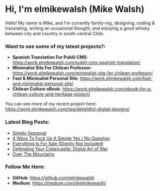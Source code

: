 # Hi, I'm elmikewalsh (Mike Walsh)




Hello! My name is Mike, and I'm currently family-ing, designing, coding & translating, writing an occasional thought, and enjoying a good whisky between city and country in south-central Chile.




### **Want to see some of my latest projects?:**

- **Spanish Translation For Publii CMS**: https://work.elmikewalsh.com/publii-cms-spanish-translation/
- **Minimalist Site For Chilean Professor**: https://work.elmikewalsh.com/minimalist-site-for-chilean-professor/
- **Fast & Minimalist Personal Site**: https://work.elmikewalsh.com/fast-and-minimalist-personal-site/
- **Chilean Culture eBook**: https://work.elmikewalsh.com/ebook-for-a-chilean-culture-and-heritage-project/

You can see more of my recent project here: https://work.elmikewalsh.com/tag/delightful-digital-designs/

### **Latest Blog Posts:**
<!-- BLOG-POST-LIST:START -->
- [Simply Seasonal](https://www.elmikewalsh.com/simply-seasonal/)
- [4 Ways To Fuck Up A Simple Yes / No Question](https://www.elmikewalsh.com/4-ways-to-fuck-up-a-simple-yesno-question/)
- [Everything Is For Sale &lpar;Dignity Not Included&rpar;](https://www.elmikewalsh.com/everything-is-for-sale-dignity-not-included/)
- [Defending Your Cybercastle: Digital Art of War](https://www.elmikewalsh.com/defending-your-cybercastle-digital-art-of-war/)
- [Over The Mountains](https://www.elmikewalsh.com/over-the-mountains/)
<!-- BLOG-POST-LIST:END -->

### **Follow Me Here:**

- **GitHub**: https://github.com/elmikewalsh
- **Medium**: https://medium.com/@elmikewalsh/

